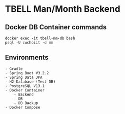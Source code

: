 # TBELL Man/Month Backend

## Docker DB Container commands
```shell
docker exec -it tbell-mm-db bash
psql -U cwchoiit -d mm
```

## Environments
    - Gradle 
    - Spring Boot V3.2.2
    - Spring Data JPA
    - H2 Database (Test DB)
    - PostgreSQL V13.1
    - Docker Container 
        - Backend
        - DB
        - DB Backup
    - Docker Compose 